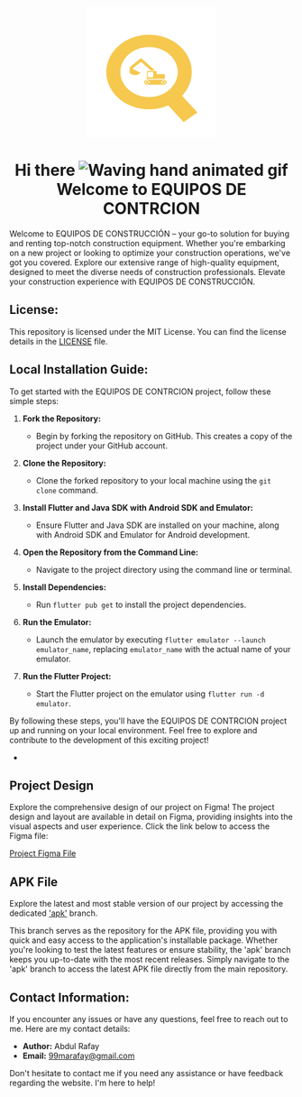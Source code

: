 <p align="center">
    <a herf="https://future-insight.blog/">
    <img src="assets/images/logo_1.png" alt="Future Insight"  width="230px" height="230px">
    </a>
  <br>
</p>

<h1 align="center">
    Hi there
    <img src="https://raw.githubusercontent.com/nixin72/nixin72/master/wave.gif" 
         alt="Waving hand animated gif"
         height="35"
         width="35" />
     Welcome to EQUIPOS DE CONTRCION
</h1>

<p>
Welcome to EQUIPOS DE CONSTRUCCIÓN – your go-to solution for buying and renting top-notch construction equipment. Whether you're embarking on a new project or looking to optimize your construction operations, we've got you covered. Explore our extensive range of high-quality equipment, designed to meet the diverse needs of construction professionals. Elevate your construction experience with EQUIPOS DE CONSTRUCCIÓN.
</p>

<h2>License:</h2>
<p>This repository is licensed under the MIT License. You can find the license details in the <a href="/LICENSE">LICENSE</a> file.</p>

<h2>Local Installation Guide:</h2>

To get started with the EQUIPOS DE CONTRCION project, follow these simple steps:

1. **Fork the Repository:**

   - Begin by forking the repository on GitHub. This creates a copy of the project under your GitHub account.

2. **Clone the Repository:**

   - Clone the forked repository to your local machine using the `git clone` command.

3. **Install Flutter and Java SDK with Android SDK and Emulator:**

   - Ensure Flutter and Java SDK are installed on your machine, along with Android SDK and Emulator for Android development.

4. **Open the Repository from the Command Line:**

   - Navigate to the project directory using the command line or terminal.

5. **Install Dependencies:**

   - Run `flutter pub get` to install the project dependencies.

6. **Run the Emulator:**

   - Launch the emulator by executing `flutter emulator --launch emulator_name`, replacing `emulator_name` with the actual name of your emulator.

7. **Run the Flutter Project:**
   - Start the Flutter project on the emulator using `flutter run -d emulator`.

By following these steps, you'll have the EQUIPOS DE CONTRCION project up and running on your local environment. Feel free to explore and contribute to the development of this exciting project!

-

## Project Design

Explore the comprehensive design of our project on Figma! The project design and layout are available in detail on Figma, providing insights into the visual aspects and user experience. Click the link below to access the Figma file:

[Project Figma File](https://www.figma.com/file/2rUZHCqtXByfawL9l7MvrS/Quotaserv?type=design&node-id=0-1&mode=design&t=K4n8r2ElbR86D1pm-0)

## APK File

Explore the latest and most stable version of our project by accessing the dedicated ['apk'](https://github.com/rafay99-epic/EQUIPOS-DE-CONTRCION/tree/apk) branch.

This branch serves as the repository for the APK file, providing you with quick and easy access to the application's installable package. Whether you're looking to test the latest features or ensure stability, the 'apk' branch keeps you up-to-date with the most recent releases. Simply navigate to the 'apk' branch to access the latest APK file directly from the main repository.

<h2>Contact Information:</h2>
<p>If you encounter any issues or have any questions, feel free to reach out to me. Here are my contact details:</p>
<ul>
  <li><strong>Author:</strong> Abdul Rafay</li>
  <li><strong>Email:</strong> <a href="mailto:99marafay@gmail.com">99marafay@gmail.com</a></li>
</ul>
<p>Don't hesitate to contact me if you need any assistance or have feedback regarding the website. I'm here to help!</p>
